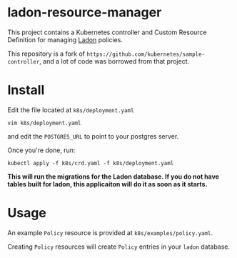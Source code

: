 # ladon-resource-manager

This project contains a Kubernetes controller and Custom Resource Definition for managing [Ladon](https://github.com/ory/ladon) policies.

This repository is a fork of `https://github.com/kubernetes/sample-controller`, and a lot of code was borrowed from that project.

# Install

Edit the file located at `k8s/deployment.yaml`

```
vim k8s/deployment.yaml
```

and edit the `POSTGRES_URL` to point to your postgres server.

Once you're done, run:

```
kubectl apply -f k8s/crd.yaml -f k8s/deployment.yaml
```

**This will run the migrations for the Ladon database. If you do not have tables built for ladon, this applicaiton will do it as soon as it starts.**

# Usage

An example `Policy` resource is provided at `k8s/examples/policy.yaml`.

Creating `Policy` resources will create `Policy` entries in your `ladon` database.
